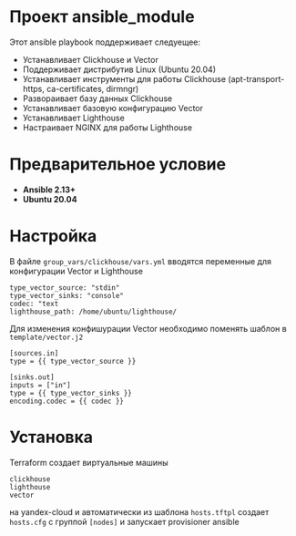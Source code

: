# Проект ansible_module 
Этот ansible playbook поддерживает следуещее:
 - Устанавливает Clickhouse и Vector
 - Поддерживает дистрибутив Linux (Ubuntu 20.04)
 - Устанавливает инструменты для работы Clickhouse (apt-transport-https, ca-certificates, dirmngr)
 - Развораивает базу данных Clickhouse
 - Устанавливает базовую конфигурацию Vector
 - Устанавливает Lighthouse
 - Настраивает NGINX для работы Lighthouse 
# Предварительное условие 
- **Ansible 2.13+**
- **Ubuntu 20.04**

# Настройка 
В файле `group_vars/clickhouse/vars.yml` вводятся переменные для конфигурации Vector и Lighthouse
```
type_vector_source: "stdin"
type_vector_sinks: "console"
codec: "text
lighthouse_path: /home/ubuntu/lighthouse/
```

Для изменения конфишурации Vector необходимо поменять шаблон в `template/vector.j2`
```
[sources.in]
type = {{ type_vector_source }}

[sinks.out]
inputs = ["in"]
type = {{ type_vector_sinks }}
encoding.codec = {{ codec }}
```

 
# Установка
Terraform создает виртуальные машины 
```
clickhouse   
lighthouse  
vector
```
на yandex-cloud и автоматически из шаблона `hosts.tftpl` создает `hosts.cfg` с группой `[nodes]` и запускает provisioner ansible